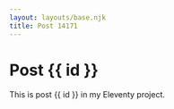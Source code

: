 ```yaml
---
layout: layouts/base.njk
title: Post 14171
---
```


# Post {{ id }}

This is post {{ id }} in my Eleventy project.
